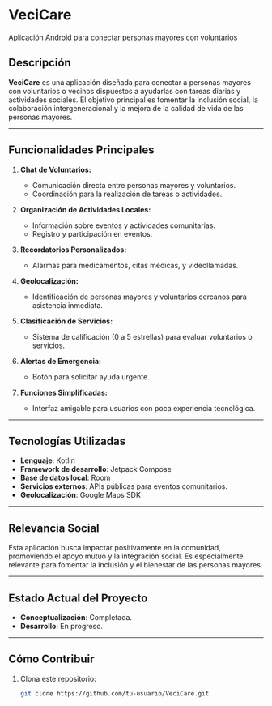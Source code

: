# VeciCare
Aplicación Android para conectar personas mayores con voluntarios

## Descripción

**VeciCare** es una aplicación diseñada para conectar a personas mayores con voluntarios o vecinos dispuestos a ayudarlas con tareas diarias y actividades sociales. El objetivo principal es fomentar la inclusión social, la colaboración intergeneracional y la mejora de la calidad de vida de las personas mayores.

---

## Funcionalidades Principales

1. **Chat de Voluntarios:**
   - Comunicación directa entre personas mayores y voluntarios.
   - Coordinación para la realización de tareas o actividades.

2. **Organización de Actividades Locales:**
   - Información sobre eventos y actividades comunitarias.
   - Registro y participación en eventos.

3. **Recordatorios Personalizados:**
   - Alarmas para medicamentos, citas médicas, y videollamadas.

4. **Geolocalización:**
   - Identificación de personas mayores y voluntarios cercanos para asistencia inmediata.

5. **Clasificación de Servicios:**
   - Sistema de calificación (0 a 5 estrellas) para evaluar voluntarios o servicios.

6. **Alertas de Emergencia:**
   - Botón para solicitar ayuda urgente.

7. **Funciones Simplificadas:**
   - Interfaz amigable para usuarios con poca experiencia tecnológica.

---

## Tecnologías Utilizadas

- **Lenguaje**: Kotlin
- **Framework de desarrollo**: Jetpack Compose
- **Base de datos local**: Room
- **Servicios externos**: APIs públicas para eventos comunitarios.
- **Geolocalización**: Google Maps SDK

---

## Relevancia Social

Esta aplicación busca impactar positivamente en la comunidad, promoviendo el apoyo mutuo y la integración social. Es especialmente relevante para fomentar la inclusión y el bienestar de las personas mayores.

---

## Estado Actual del Proyecto

- **Conceptualización**: Completada.
- **Desarrollo**: En progreso.

---

## Cómo Contribuir

1. Clona este repositorio:
   ```bash
   git clone https://github.com/tu-usuario/VeciCare.git
